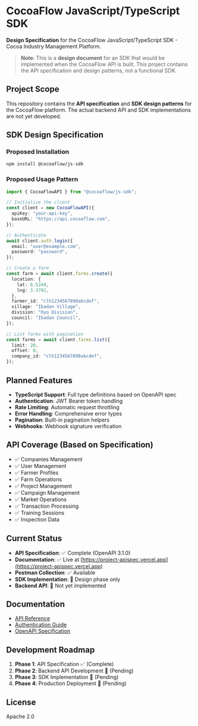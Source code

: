 # CocoaFlow JavaScript/TypeScript SDK

**Design Specification** for the CocoaFlow JavaScript/TypeScript SDK - Cocoa Industry Management Platform.

> **Note**: This is a **design document** for an SDK that would be implemented when the CocoaFlow API is built. This project contains the API specification and design patterns, not a functional SDK.

## Project Scope

This repository contains the **API specification** and **SDK design patterns** for the CocoaFlow platform. The actual backend API and SDK implementations are not yet developed.

## SDK Design Specification

### Proposed Installation

```bash
npm install @cocoaflow/js-sdk
```

### Proposed Usage Pattern

```typescript
import { CocoaFlowAPI } from "@cocoaflow/js-sdk";

// Initialize the client
const client = new CocoaFlowAPI({
  apiKey: "your-api-key",
  baseURL: "https://api.cocoaflow.com",
});

// Authenticate
await client.auth.login({
  email: "user@example.com",
  password: "password",
});

// Create a farm
const farm = await client.farms.create({
  location: {
    lat: 6.5244,
    lng: 3.3792,
  },
  farmer_id: "clh1234567890abcdef",
  village: "Ibadan Village",
  division: "Oyo Division",
  council: "Ibadan Council",
});

// List farms with pagination
const farms = await client.farms.list({
  limit: 20,
  offset: 0,
  company_id: "clh1234567890abcdef",
});
```

## Planned Features

- **TypeScript Support**: Full type definitions based on OpenAPI spec
- **Authentication**: JWT Bearer token handling
- **Rate Limiting**: Automatic request throttling
- **Error Handling**: Comprehensive error types
- **Pagination**: Built-in pagination helpers
- **Webhooks**: Webhook signature verification

## API Coverage (Based on Specification)

- ✅ Companies Management
- ✅ User Management
- ✅ Farmer Profiles
- ✅ Farm Operations
- ✅ Project Management
- ✅ Campaign Management
- ✅ Market Operations
- ✅ Transaction Processing
- ✅ Training Sessions
- ✅ Inspection Data

## Current Status

- **API Specification**: ✅ Complete (OpenAPI 3.1.0)
- **Documentation**: ✅ Live at [https://project-apispec.vercel.app](https://project-apispec.vercel.app)
- **Postman Collection**: ✅ Available
- **SDK Implementation**: 🚧 Design phase only
- **Backend API**: 🚧 Not yet implemented

## Documentation

- [API Reference](https://project-apispec.vercel.app)
- [Authentication Guide](https://project-apispec.vercel.app/#tag/Authentication)
- [OpenAPI Specification](./../../swt_api_spec/cocoaflow-api.yaml)

## Development Roadmap

1. **Phase 1**: API Specification ✅ (Complete)
2. **Phase 2**: Backend API Development 🚧 (Pending)
3. **Phase 3**: SDK Implementation 🚧 (Pending)
4. **Phase 4**: Production Deployment 🚧 (Pending)

## License

Apache 2.0
